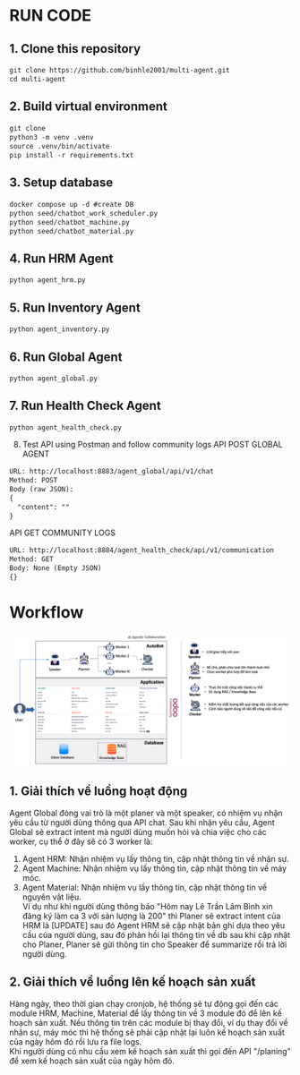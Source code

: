 # RUN CODE
## 1. Clone this repository
```
git clone https://github.com/binhle2001/multi-agent.git
cd multi-agent
```

## 2. Build virtual environment
```
git clone 
python3 -m venv .venv
source .venv/bin/activate
pip install -r requirements.txt
```
## 3. Setup database
```
docker compose up -d #create DB
python seed/chatbot_work_scheduler.py
python seed/chatbot_machine.py
python seed/chatbot_material.py
```
## 4. Run HRM Agent
```
python agent_hrm.py
```
## 5. Run Inventory Agent
```
python agent_inventory.py
```
## 6. Run Global Agent
```
python agent_global.py
```
## 7. Run Health Check Agent
```
python agent_health_check.py
```
8. Test API using Postman and follow community logs
API POST GLOBAL AGENT
```
URL: http://localhost:8883/agent_global/api/v1/chat
Method: POST
Body (raw JSON):
{
  "content": ""
}
```
API GET COMMUNITY LOGS
```
URL: http://localhost:8884/agent_health_check/api/v1/communication
Method: GET
Body: None (Empty JSON)
{}
```
# Workflow
![](image.png)
## 1. Giải thích về luồng hoạt động
Agent Global đóng vai trò là một planer và một speaker, có nhiệm vụ nhận yêu cầu từ người dùng thông qua API chat. Sau khi nhận yêu cầu, Agent Global sẽ extract intent mà người dùng muốn hỏi và chia việc cho các worker, cụ thể ở đây sẽ có 3 worker là:
1. Agent HRM: Nhận nhiệm vụ lấy thông tin, cập nhật thông tin về nhân sự.  
2. Agent Machine: Nhận nhiệm vụ lấy thông tin, cập nhật thông tin về máy móc.  
3. Agent Material: Nhận nhiệm vụ lấy thông tin, cập nhật thông tin về nguyên vật liệu.  
Ví dụ như khi người dùng thông báo "Hôm nay Lê Trần Lâm Bình xin đăng ký làm ca 3 với sản lượng là 200" thì Planer sẽ extract intent của HRM là [UPDATE] sau đó Agent HRM sẽ cập nhật bản ghi dựa theo yêu cầu của người dùng, sau đó phản hồi lại thông tin về db sau khi cập nhật cho Planer, Planer sẽ gửi thông tin cho Speaker để summarize rồi trả lời người dùng.
## 2. Giải thích về luồng lên kế hoạch sản xuất
Hàng ngày, theo thời gian chạy cronjob, hệ thống sẽ tự động gọi đến các module HRM, Machine, Material để lấy thông tin về 3 module đó để lên kế hoạch sản xuất. Nếu thông tin trên các module bị thay đổi, ví dụ thay đổi về nhân sự, máy móc thì hệ thống sẽ phải cập nhật lại luôn kế hoạch sản xuất của ngày hôm đó rồi lưu ra file logs.  
Khi người dùng có nhu cầu xem kế hoạch sản xuất thì gọi đến API "/planing" để xem kế hoạch sản xuất của ngày hôm đó.

